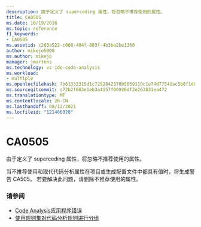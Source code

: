 ```yaml
---
description: 由于定义了 superceding 属性，将忽略不推荐使用的属性。
title: CA0505
ms.date: 10/19/2016
ms.topic: reference
f1_keywords:
- CA0505
ms.assetid: c263a522-c068-404f-883f-4b3ba2be1360
author: mikejo5000
ms.author: mikejo
manager: jmartens
ms.technology: vs-ide-code-analysis
ms.workload:
- multiple
ms.openlocfilehash: 7b61332315d1c7292842370b5059119c1e74d77541ac5b8f1d0369f75cd49d90
ms.sourcegitcommit: c72b2f603e1eb3a4157f00926df2e263831ea472
ms.translationtype: MT
ms.contentlocale: zh-CN
ms.lasthandoff: 08/12/2021
ms.locfileid: "121406028"
---
```

# <a name="ca0505"></a>CA0505

由于定义了 superceding 属性，将忽略不推荐使用的属性。

当不推荐使用和取代代码分析属性在项目或生成配置文件中都具有值时，将生成警告 CA505。 若要解决此问题，请删除不推荐使用的属性。

### <a name="see-also"></a>请参阅

- [Code Analysis应用程序错误](../code-quality/code-analysis-application-errors.md)
- [使用规则集对代码分析规则进行分组](../code-quality/using-rule-sets-to-group-code-analysis-rules.md)
